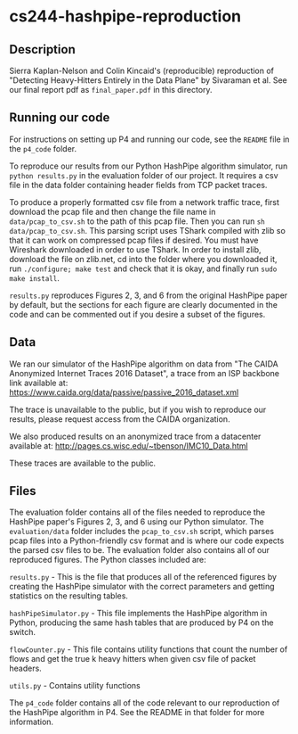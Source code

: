 # cs244-hashpipe-reproduction

## Description

Sierra Kaplan-Nelson and Colin Kincaid's (reproducible) reproduction of "Detecting Heavy-Hitters Entirely in the Data Plane" by Sivaraman et al. See our final report pdf as `final_paper.pdf` in this directory.

## Running our code

For instructions on setting up P4 and running our code, see the `README` file in the `p4_code` folder.

To reproduce our results from our Python HashPipe algorithm simulator, run `python results.py` in the evaluation folder of our project. It requires a csv file in the data folder containing header fields from TCP packet traces.

To produce a properly formatted csv file from a network traffic trace, first download the pcap file and then change the file name in `data/pcap_to_csv.sh` to the path of this pcap file. Then you can run `sh data/pcap_to_csv.sh`. This parsing script uses TShark compiled with zlib so that it can work on compressed pcap files if desired. You must have Wireshark downloaded in order to use TShark. In order to install zlib, download the file on zlib.net, cd into the folder where you downloaded it, run `./configure; make test` and check that it is okay, and finally run `sudo make install`.

`results.py` reproduces Figures 2, 3, and 6 from the original HashPipe paper by default, but the sections for each figure are clearly documented in the code and can be commented out if you desire a subset of the figures.

## Data

We ran our simulator of the HashPipe algorithm on data from "The CAIDA Anonymized Internet Traces 2016 Dataset", a trace from an ISP backbone link available at:
https://www.caida.org/data/passive/passive_2016_dataset.xml

The trace is unavailable to the public, but if you wish to reproduce our results, please request access from the CAIDA organization.

We also produced results on an anonymized trace from a datacenter available at:
http://pages.cs.wisc.edu/~tbenson/IMC10_Data.html

These traces are available to the public.

## Files

The evaluation folder contains all of the files needed to reproduce the HashPipe paper's Figures 2, 3, and 6 using our Python simulator. The `evaluation/data` folder includes the `pcap_to_csv.sh` script, which parses pcap files into a Python-friendly csv format and is where our code expects the parsed csv files to be. The evaluation folder also contains all of our reproduced figures. The Python classes included are:

`results.py` - This is the file that produces all of the referenced figures by creating the HashPipe simulator with the correct parameters and getting statistics on the resulting tables. 

`hashPipeSimulator.py` - This file implements the HashPipe algorithm in Python, producing the same hash tables that are produced by P4 on the switch.

`flowCounter.py` - This file contains utility functions that count the number of flows and get the true k heavy hitters when given csv file of packet headers.

`utils.py` - Contains utility functions

The `p4_code` folder contains all of the code relevant to our reproduction of the HashPipe algorithm in P4. See the README in that folder for more information.

